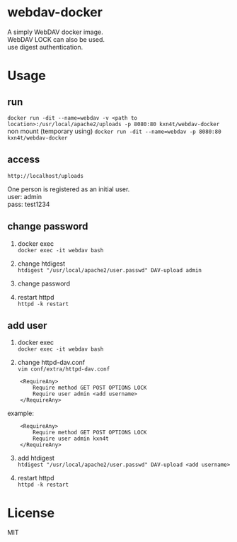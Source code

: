 # webdav-docker
A simply WebDAV docker image.  
WebDAV LOCK can also be used.  
use digest authentication.  

# Usage
## run
`docker run -dit --name=webdav -v <path to location>:/usr/local/apache2/uploads -p 8080:80 kxn4t/webdav-docker`
non mount (temporary using)
`docker run -dit --name=webdav -p 8080:80 kxn4t/webdav-docker`

## access
`http://localhost/uploads`

One person is registered as an initial user.  
user: admin  
pass: test1234  

## change password
1. docker exec  
`docker exec -it webdav bash`  

2. change htdigest  
`htdigest "/usr/local/apache2/user.passwd" DAV-upload admin`  

3. change password

4. restart httpd  
`httpd -k restart`

## add user
1. docker exec  
`docker exec -it webdav bash`

2. change httpd-dav.conf  
`vim conf/extra/httpd-dav.conf`
```
    <RequireAny>
        Require method GET POST OPTIONS LOCK
        Require user admin <add username>
    </RequireAny>
```
example:
```
    <RequireAny>
        Require method GET POST OPTIONS LOCK
        Require user admin kxn4t
    </RequireAny>
```

3. add htdigest  
`htdigest "/usr/local/apache2/user.passwd" DAV-upload <add username>`  

4. restart httpd  
`httpd -k restart`

# License
MIT
